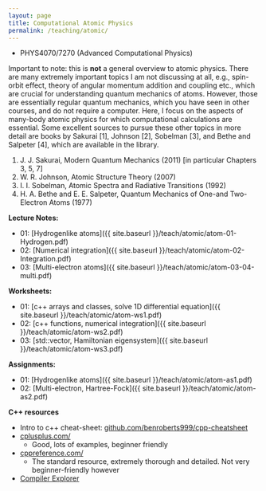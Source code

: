 ```yaml
---
layout: page
title: Computational Atomic Physics
permalink: /teaching/atomic/
---
```


  * PHYS4070/7270 (Advanced Computational Physics)

Important to note: this is **not** a general overview to atomic physics.
There are many extremely important topics I am not discussing at all, e.g., spin-orbit effect, theory of angular momentum addition and coupling etc., which are crucial for understanding quantum mechanics of atoms.
However, those are essentially regular quantum mechanics, which you have seen in other courses, and do not require a computer.
Here, I focus on the aspects of many-body atomic physics for which computational calculations are essential.
Some excellent sources to pursue these other topics in more detail are books by
Sakurai [1],
Johnson [2],
Sobelman [3],
and
Bethe and Salpeter [4],
which are available in the library.

  1. J. J. Sakurai, Modern Quantum Mechanics (2011) [in particular Chapters 3, 5, 7]
  2. W. R. Johnson, Atomic Structure Theory (2007)
  3. I. I. Sobelman, Atomic Spectra and Radiative Transitions (1992)
  4. H. A. Bethe and E. E. Salpeter, Quantum Mechanics of One-and Two-Electron Atoms (1977)

**Lecture Notes:**
  * 01: [Hydrogenlike atoms]({{ site.baseurl }}/teach/atomic/atom-01-Hydrogen.pdf)
  * 02: [Numerical integration]({{ site.baseurl }}/teach/atomic/atom-02-Integration.pdf)
  * 03: [Multi-electron atoms]({{ site.baseurl }}/teach/atomic/atom-03-04-multi.pdf)


**Worksheets:**
  * 01: [c++ arrays and classes, solve 1D differential equation]({{ site.baseurl }}/teach/atomic/atom-ws1.pdf)
  * 02: [c++ functions, numerical integration]({{ site.baseurl }}/teach/atomic/atom-ws2.pdf)
  * 03: [std::vector, Hamiltonian eigensystem]({{ site.baseurl }}/teach/atomic/atom-ws3.pdf)


**Assignments:**
* 01: [Hydrogenlike atoms]({{ site.baseurl }}/teach/atomic/atom-as1.pdf)
* 02: [Multi-electron, Hartree-Fock]({{ site.baseurl }}/teach/atomic/atom-as2.pdf)


**C++ resources**
  * Intro to c++ cheat-sheet: [github.com/benroberts999/cpp-cheatsheet](https://github.com/benroberts999/cpp-cheatsheet)
  * [cplusplus.com/](https://www.cplusplus.com/)
    * Good, lots of examples, beginner friendly
  * [cppreference.com/](https://en.cppreference.com/)
    * The standard resource, extremely thorough and detailed. Not very beginner-friendly however
  * [Compiler Explorer](https://godbolt.org/)
